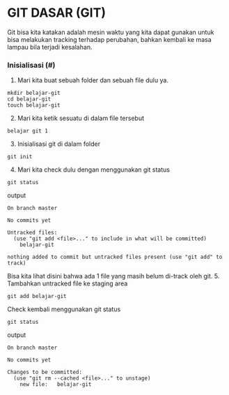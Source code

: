 # GIT DASAR (GIT)
Git bisa kita katakan adalah mesin waktu yang kita dapat gunakan untuk bisa melakukan tracking terhadap perubahan, bahkan kembali ke masa
lampau bila terjadi kesalahan.
### **Inisialisasi (#)**
1. Mari kita buat sebuah folder dan sebuah file dulu ya.
```
mkdir belajar-git
cd belajar-git
touch belajar-git
```
2. Mari kita ketik sesuatu di dalam file tersebut
```
belajar git 1
```
3. Inisialisasi git di dalam folder
```
git init
```
4. Mari kita check dulu dengan menggunakan git status
```
git status
```
output
```
On branch master

No commits yet

Untracked files:
  (use "git add <file>..." to include in what will be committed)
	belajar-git

nothing added to commit but untracked files present (use "git add" to track)
```
Bisa kita lihat disini bahwa ada 1 file yang masih belum di-track oleh git.
5. Tambahkan untracked file ke staging area
```
git add belajar-git
```
Check kembali menggunakan git status
```
git status
```
output
```
On branch master

No commits yet

Changes to be committed:
  (use "git rm --cached <file>..." to unstage)
	new file:   belajar-git
```
